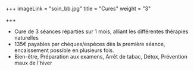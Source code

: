 +++
imageLink = "soin_bb.jpg"
title = "Cures"
weight = "3"

+++
* Cure de 3 séances réparties sur 1 mois, alliant les différentes thérapies naturelles
* 135€ payables par chèques/espèces dès la première séance, encaissement possible en plusieurs fois.
* Bien-être, Préparation aux examens, Arrêt de tabac, Détox, Prévention maux de l'hiver 